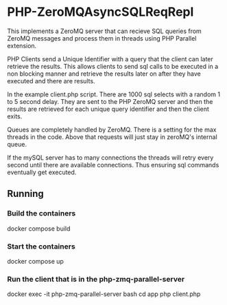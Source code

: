# PHP-ZeroMQAsyncSQLReqRepl

This implements a ZeroMQ server that can recieve SQL queries from ZeroMQ messages and process them in threads using PHP Parallel extension.

PHP Clients send a Unique Identifier with a query that the client can later retrieve the results.   This allows clients to send sql calls to be executed in a non blocking manner and retrieve the results later on after they have executed and there are results.

In the example client.php script. There are 1000 sql selects with a random 1 to 5 second delay. They are sent to the PHP ZeroMQ server and then the results are retrieved for each unique query identifier and then the client exits.

Queues are completely handled by ZeroMQ. There is a setting for the max threads in the code.  Above that requests will just stay in zeroMQ's internal queue.

If the mySQL server has to many connections the threads will retry every second until there are available connections.  Thus ensuring sql commands eventually get executed.

## Running

### Build the containers

docker compose build

### Start the containers

docker compose up

### Run the client that is in the php-zmq-parallel-server

docker exec -it php-zmq-parallel-server bash
cd app
php client.php

